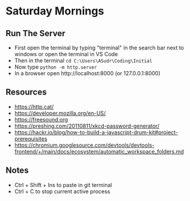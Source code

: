 # Saturday Mornings

## Run The Server 

* First open the terminal by typing "terminal" in the search bar next to windows or open the terminal in VS Code
* Then in the terminal `cd C:\Users\ASudr\Coding\Initial` 
* Now type `python -m http.server`
* In a browser open http://localhost:8000 (or 127.0.0.1:8000)

## Resources

* https://http.cat/
* https://developer.mozilla.org/en-US/
* https://freesound.org
* https://preshing.com/20110811/xkcd-password-generator/
* https://hackr.io/blog/how-to-build-a-javascript-drum-kit#project-prerequisites
* https://chromium.googlesource.com/devtools/devtools-frontend/+/main/docs/ecosystem/automatic_workspace_folders.md

## Notes

* Ctrl + Shift + Ins to paste in git terminal
* Ctrl + C to stop current active process